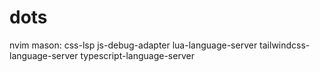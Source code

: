 # dots

nvim mason:
css-lsp
js-debug-adapter
lua-language-server
tailwindcss-language-server
typescript-language-server
